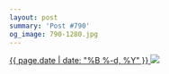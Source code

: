 ```yaml
---
layout: post
summary: 'Post #790'
og_image: 790-1280.jpg
---
```


<p>
 <time>
  <a href="/790">
   {{ page.date | date: "%B %-d, %Y" }}
  </a>
 </time>
 <a href="/790">
  <img data-taken="1/3/2019" sizes="(min-width: 700px) 50vw, calc(100vw - 2rem)" src="{{ site.assets_url }}/790-640.jpg" srcset="{{ site.assets_url }}/790-320.jpg 320w, {{ site.assets_url }}/790-640.jpg 640w, {{ site.assets_url }}/790-960.jpg 960w, {{ site.assets_url }}/790-1280.jpg 1280w"/>
 </a>
</p>
